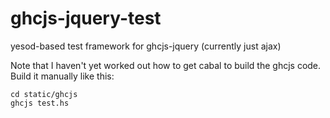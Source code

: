# ghcjs-jquery-test
yesod-based test framework for ghcjs-jquery (currently just ajax)

Note that I haven't yet worked out how to get cabal to build the ghcjs
code. Build it manually like this:

    cd static/ghcjs
    ghcjs test.hs
